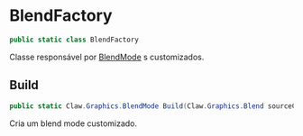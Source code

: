 # BlendFactory
```csharp
public static class BlendFactory
```
Classe responsável por [BlendMode](/Claw/Graphics/BlendMode.md#BlendMode) s customizados.<br />
## Build
```csharp
public static Claw.Graphics.BlendMode Build(Claw.Graphics.Blend sourceColor, Claw.Graphics.Blend destinationColor, Claw.Graphics.BlendFunction colorFunction, Claw.Graphics.Blend sourceAlpha, Claw.Graphics.Blend destinationAlpha, Claw.Graphics.BlendFunction alphaFunction) { }
```
Cria um blend mode customizado.<br />
